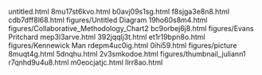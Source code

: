 untitled.html
8mu17st6kvo.html
b0avj09s1sg.html
f8sjga3e8n8.html
cdb7dff8l68.html
figures/Untitled Diagram
19ho60s8m4.html
figures/Collaborative_Methodology_Chart2
bc9orbej6j8.html
figures/Evans Pritchard
mep3l3arve.html
392jqqlj3t.html
et1r19bpn8o.html
figures/Kennewick Man
rdepm4uc0ig.html
0ihi59.html
figures/picture
8muqt4g.html
5dnqhu.html
2v3smkodoe.html
figures/thumbnail_juliann1
r7qnhd9u4u8.html
m0eocjatjc.html
llrr8ao.html